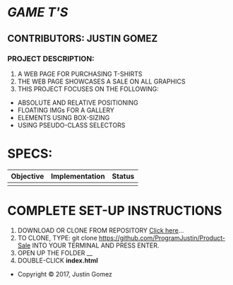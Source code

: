 # _GAME T'S_

## CONTRIBUTORS: **JUSTIN GOMEZ**

### PROJECT DESCRIPTION:
1. A WEB PAGE FOR PURCHASING T-SHIRTS
1. THE WEB PAGE SHOWCASES A SALE ON ALL GRAPHICS
2. THIS PROJECT FOCUSES ON THE FOLLOWING:
* ABSOLUTE AND RELATIVE POSITIONING
* FLOATING IMGs FOR A GALLERY
* ELEMENTS USING BOX-SIZING
* USING PSEUDO-CLASS SELECTORS

# SPECS:

| Objective | Implementation | Status |
|:-------------:|:-------------:|:-------------:|
| | |  |


# COMPLETE SET-UP INSTRUCTIONS
1. DOWNLOAD OR CLONE FROM REPOSITORY [Click here](https://github.com/ProgramJustin/Product-Sale)...
2. TO CLONE, TYPE: git clone https://github.com/ProgramJustin/Product-Sale INTO YOUR TERMINAL AND PRESS ENTER.
3. OPEN UP THE FOLDER __
4. DOUBLE-CLICK **index.html**

* Copyright © 2017, Justin Gomez
